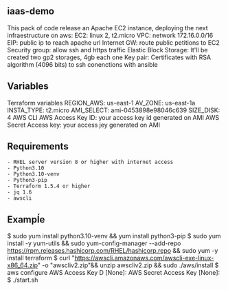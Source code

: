 iaas-demo
---------------------------------------------------------------------------------------------
This pack of code release an Apache EC2 instance, deploying the next infraestructure on aws:
    EC2: linux 2, t2.micro
    VPC: network 172.16.0.0/16
    EIP: public ip to reach apache url 
    Internet GW: route public petitions to EC2
    Security group: allow ssh and https traffic
    Elastic Block Storage: It'll be created two gp2 storages, 4gb each one
    Key pair: Certificates with RSA algorithm (4096 bits) to ssh conenctions with ansible

Variables
---------------------------------------------------------------------------------------------
Terraform variables
    REGION_AWS: us-east-1
    AV_ZONE: us-east-1a
    INSTA_TYPE: t2.micro
    AMI_SELECT: ami-0453898e98046c639
    SIZE_DISK: 4
AWS CLI
    AWS Access Key ID: your access key id generated on AMI
    AWS Secret Access key: your access jey generated on AMI

Requirements
---------------------------------------------------------------------------------------------
    - RHEL server version 8 or higher with internet access
    - Python3.10
    - Python3.10-venv
    - Python3-pip
    - Terraform 1.5.4 or higher
    - jq 1.6
    - awscli

Exampĺe 
---------------------------------------------------------------------------------------------
$ sudo yum install python3.10-venv && yum install python3-pip
$ sudo yum install -y yum-utils && sudo yum-config-manager --add-repo https://rpm.releases.hashicorp.com/RHEL/hashicorp.repo && sudo yum -y install terraform
$ curl "https://awscli.amazonaws.com/awscli-exe-linux-x86_64.zip" -o "awscliv2.zip"&& unzip awscliv2.zip && sudo ./aws/install
$ aws configure
AWS Access Key D [None]:
AWS Secret Access Key [None]:
$ ./start.sh